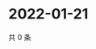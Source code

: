 # 2022-01-21

共 0 条

<!-- BEGIN WEIBO -->
<!-- 最后更新时间 Fri Jan 21 2022 20:14:05 GMT+0800 (China Standard Time) -->

<!-- END WEIBO -->
